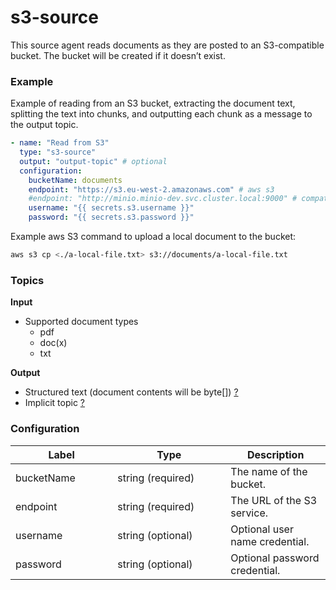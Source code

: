 # s3-source

This source agent reads documents as they are posted to an S3-compatible bucket. The bucket will be created if it doesn’t exist.

### Example

Example of reading from an S3 bucket, extracting the document text, splitting the text into chunks, and outputting each chunk as a message to the output topic.

```yaml
- name: "Read from S3"
  type: "s3-source"
  output: "output-topic" # optional
  configuration:
    bucketName: documents
    endpoint: "https://s3.eu-west-2.amazonaws.com" # aws s3
    #endpoint: "http://minio.minio-dev.svc.cluster.local:9000" # compatible s3
    username: "{{ secrets.s3.username }}"
    password: "{{ secrets.s3.password }}"
```

Example aws S3 command to upload a local document to the bucket:

```bash
aws s3 cp <./a-local-file.txt> s3://documents/a-local-file.txt
```

### Topics

**Input**

* Supported document types
  * pdf
  * doc(x)
  * txt

**Output**

* Structured text (document contents will be byte\[]) [?](../agent-messaging.md#implicit-input-and-output-topics)
* Implicit topic [?](../agent-messaging.md#implicit-input-and-output-topics)

### Configuration

<table><thead><tr><th width="147.33333333333331">Label</th><th width="165">Type</th><th>Description</th></tr></thead><tbody><tr><td>bucketName</td><td>string (required)</td><td>The name of the bucket.</td></tr><tr><td>endpoint</td><td>string (required)</td><td>The URL of the S3 service.</td></tr><tr><td>username</td><td>string (optional)</td><td>Optional user name credential.</td></tr><tr><td>password</td><td>string (optional)</td><td>Optional password credential.</td></tr></tbody></table>
